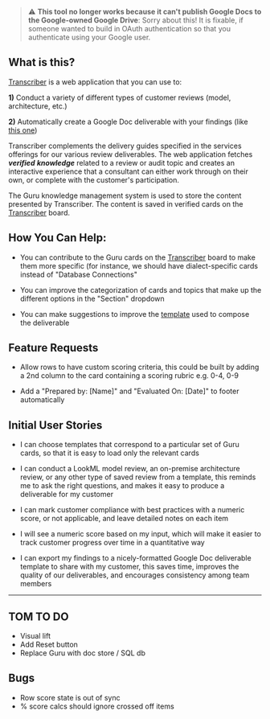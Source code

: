 > :warning: **This tool no longer works because it can't publish Google Docs to the Google-owned Google Drive**: Sorry about this! It is fixable, if someone wanted to build in OAuth authentication so that you authenticate using your Google user.


What is this?
------------

[Transcriber](https://llooker.github.io/transcriber/) is a web application that you
can use to:

**1)** Conduct a variety of different types of customer reviews (model,
architecture, etc.)

**2)** Automatically create a Google Doc deliverable with your findings
(like [this
one](https://docs.google.com/document/d/1ZZKdM2cGvPHWA0QNIvnZrS4NFVRUqvr0uaGVKHTUXWY/edit))

Transcriber complements the delivery guides specified in the
services offerings for our various review deliverables. The web
application fetches ***verified*** ***knowledge*** related to a
review or audit topic and creates an interactive experience that a consultant can
either work through on their own, or complete with the customer's
participation.

The Guru knowledge management system is used to store the content
presented by Transcriber. The content is saved in verified cards on the
[Transcriber](https://app.getguru.com/boards/yiKXnGpi/Transcriber)
board.

How You Can Help:
-----------------

-   You can contribute to the Guru
    cards on the [Transcriber](https://app.getguru.com/boards/yiKXnGpi/Transcriber)
    board to make them more specific (for instance, we should have
    dialect-specific cards instead of "Database Connections"

-   You can improve the categorization of cards and topics that make up
    the different options in the "Section" dropdown

-   You can make suggestions to improve the
    [template](https://docs.google.com/document/d/1qHC9rC-3GIs6S9j50OQ_Magj03g7KA8xayoWARVHeFg/edit#)
    used to compose the deliverable

Feature Requests
----------------

-   Allow rows to have custom scoring criteria, this could be built by
    adding a 2nd column to the card containing a scoring rubric e.g.
    0-4, 0-9

-   Add a "Prepared by: [Name]" and "Evaluated On: [Date]" to footer automatically

Initial User Stories
------------

-   I can choose templates that correspond to a particular set of
    Guru cards, so that it is easy to load only the relevant cards

-   I can conduct a LookML model review, an on-premise architecture
    review, or any other type of saved review from a template,
    this reminds me to ask the right questions, and makes it easy
    to produce a deliverable for my customer

-   I can mark customer compliance with best practices with a
    numeric score, or not applicable, and leave detailed notes on
    each item

-   I will see a numeric score based on my input, which will make it
    easier to track customer progress over time in a quantitative
    way

-   I can export my findings to a nicely-formatted Google Doc
    deliverable template to share with my customer, this saves
    time, improves the quality of our deliverables, and encourages
    consistency among team members

---

## TOM TO DO
* Visual lift
* Add Reset button
* Replace Guru with doc store / SQL db
## Bugs
  * Row score state is out of sync
  * % score calcs should ignore crossed off items